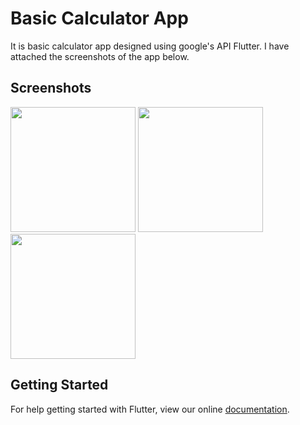 # Basic Calculator App

It is basic calculator app designed using google's API Flutter.
I have attached the screenshots of the app below.

## Screenshots
</p>
<p float="left">
  <img src="screenshots/Screenshot_1.png" width="200" />
  <img src="screenshots/Screenshot_2.png" width="200" />
  <img src="screenshots/Screenshot_3.png" width="200" /> 
</p>
              
## Getting Started

For help getting started with Flutter, view our online
[documentation](https://flutter.io/).

